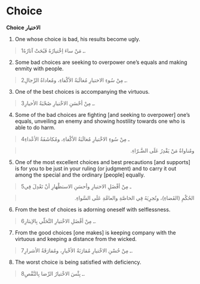 Choice
======

**Choice الاختيار**

1. One whose choice is bad, his results become ugly.

> 1ـ مَنْ ساءَ اِخْتيارُهُ قَبُحَتْ آثارُهُ.

2. Some bad choices are seeking to overpower one’s equals and making
enmity with people.

> 2ـ مِنْ سُوءِ الاختيارِ مُغالَبَةُ الأكْفاءِ، ومُعاداةُ الرِّجالِ.

3. One of the best choices is accompanying the virtuous.

> 3ـ مِنْ أحْسَنِ الاخْتيارِ صُحْبَةُ الأخيارِ.

4. Some of the bad choices are fighting [and seeking to overpower] one’s
equals, unveiling an enemy and showing hostility towards one who is able
to do harm.

> 4ـ مِنْ سُوءِ الاخْتيارِ مُغالَبَةُ الأكْفاءِ، ومُكاشَفَةُ الأعْداءِ
<blockquote dir="rtl">
  <p>
ومُناواةُ مَنْ يَقْدِرُ عَلَى الضَّـرّاءِ.
  </p>
</blockquote>

5. One of the most excellent choices and best precautions [and supports]
is for you to be just in your ruling (or judgment) and to carry it out
among the special and the ordinary [people] equally.

> 5ـ مِنْ أفْضَلِِ الاختيارِ وأحسَنِ الاستظْهارِ أنْ تَعْدِلَ فِي
<blockquote dir="rtl">
  <p>
الحُكْمِ (القَضاءِ)، وتُجرِيَهُ فِي الخاصَّةِ والعامَّةِ عَلَى
السَّواءِ.
  </p>
</blockquote>

6. From the best of choices is adorning oneself with selflessness.

> 6ـ مِنْ أفْضَلِ الاخْتيارِ التَّحَلّي بِالإيثارِ.

7. From the good choices [one makes] is keeping company with the
virtuous and keeping a distance from the wicked.

> 7ـ مِنْ حُسْنِ الاخْتيارِ مُقارَنَةُ الأخْيارِ، ومُفارَقَةُ الأشرارِ.

8. The worst choice is being satisfied with deficiency.

> 8ـ بِئْسَ الاخْتيارُ الرِّضا بِالنَّقْصِ.


